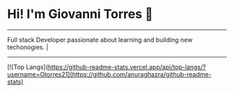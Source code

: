 
<h1>Hi! I'm Giovanni Torres 👋</h1>
<hr>
Full stack Developer passionate about learning and building new techonogies. | 







<hr>

[![Top Langs](https://github-readme-stats.vercel.app/api/top-langs/?username=Gtorres21](https://github.com/anuraghazra/github-readme-stats)




<!--
**Gtorres21/Gtorres21** is a ✨ _special_ ✨ repository because its `README.md` (this file) appears on your GitHub profile.

Here are some ideas to get you started:

- 🔭 I’m currently working on ...
- 🌱 I’m currently learning ...
- 👯 I’m looking to collaborate on ...
- 🤔 I’m looking for help with ...
- 💬 Ask me about ...
- 📫 How to reach me: ...
- 😄 Pronouns: ...
- ⚡ Fun fact: ...
-->
